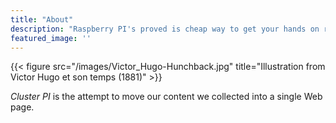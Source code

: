 ```yaml
---
title: "About"
description: "Raspberry PI's proved is cheap way to get your hands on real hardware. While you could buidl clusters entirely in the cloud. The PI's have the advantage that you have full controll over them and can experiment with them hands on. Thus you not only learn about clouds, but also how to maange real hardware which provides its own challanges. - Gregor."
featured_image: ''
---
```

{{< figure src="/images/Victor_Hugo-Hunchback.jpg" title="Illustration from Victor Hugo et son temps (1881)" >}}

_Cluster PI_ is the attempt to move our content we collected into a single Web page.
